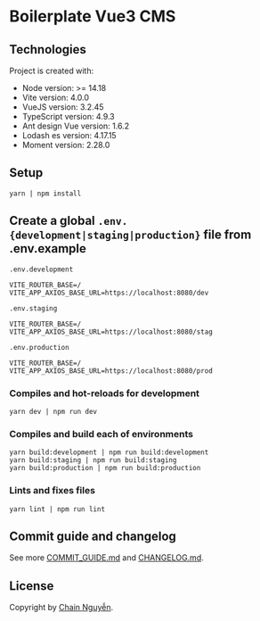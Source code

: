 # Boilerplate Vue3 CMS

## Technologies
Project is created with:
* Node version: >= 14.18
* Vite version: 4.0.0
* VueJS version: 3.2.45
* TypeScript version: 4.9.3
* Ant design Vue version: 1.6.2
* Lodash es version: 4.17.15
* Moment version: 2.28.0

## Setup
```
yarn | npm install
```

## Create a global <code>.env.{development|staging|production}</code> file from .env.example
<code>.env.development</code>
```
VITE_ROUTER_BASE=/
VITE_APP_AXIOS_BASE_URL=https://localhost:8080/dev
```

<code>.env.staging</code>
```
VITE_ROUTER_BASE=/
VITE_APP_AXIOS_BASE_URL=https://localhost:8080/stag
```

<code>.env.production</code>
```
VITE_ROUTER_BASE=/
VITE_APP_AXIOS_BASE_URL=https://localhost:8080/prod
```

### Compiles and hot-reloads for development
```
yarn dev | npm run dev
```

### Compiles and build each of environments
```
yarn build:development | npm run build:development
yarn build:staging | npm run build:staging
yarn build:production | npm run build:production
```

### Lints and fixes files
```
yarn lint | npm run lint
```

## Commit guide and changelog

See more [COMMIT_GUIDE.md](COMMIT_GUIDE.md) and [CHANGELOG.md](CHANGELOG.md).

## License
Copyright by [Chain Nguyễn](https://chainnguyen.github.io/chain-curriculum-vitae/).
